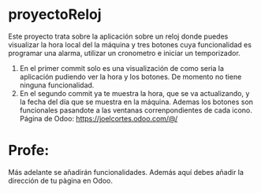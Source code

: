 # proyectoReloj
Este proyecto trata sobre la aplicación sobre un reloj donde puedes visualizar la hora local del la máquina y tres botones cuya funcionalidad es programar una alarma, utilizar un cronometro e iniciar un temporizador.
1. En el primer commit solo es una visualización de como seria la aplicación pudiendo ver la hora y los botones. De momento no tiene ninguna funcionalidad.
2. En el segundo commit ya te muestra la hora, que se va actualizando, y la fecha del día que se muestra en la máquina. Ademas los botones son funcionales pasandote a las ventanas correnpondientes de cada icono.
Página de Odoo: https://joelcortes.odoo.com/@/

# Profe:
Más adelante se añadirán funcionalidades.
Además aquí debes añadir la dirección de tu pàgina en Odoo.
